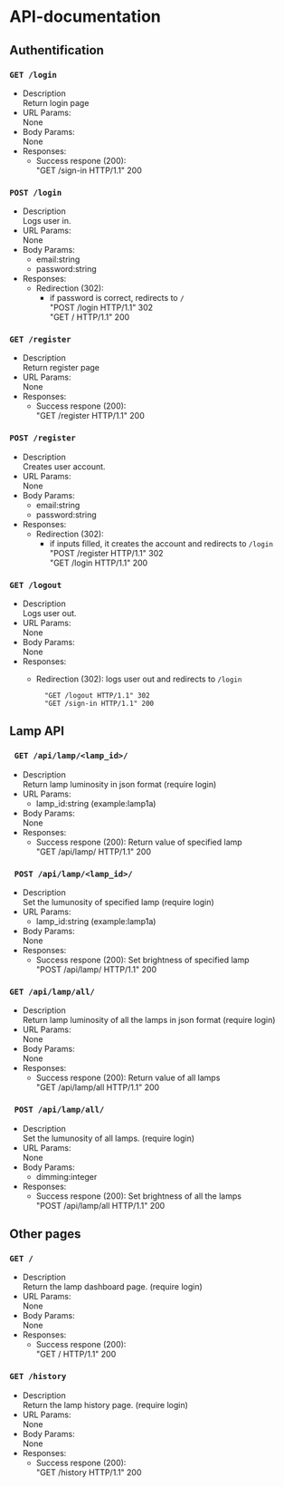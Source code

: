 # API-documentation

## Authentification

### <code>GET /login</code>
- Description <br>
    Return login page
- URL Params: <br>
    None
- Body Params: <br>
    None
- Responses:
    - Success respone (200): <br>
            "GET /sign-in HTTP/1.1" 200

### <code>POST /login</code>
- Description <br>
    Logs user in.
- URL Params: <br>
    None
- Body Params: <br>
    - email:string
    - password:string
- Responses:
    - Redirection (302): <br>
        - if password is correct, redirects to <code>/</code><br>
                "POST /login HTTP/1.1" 302 <br>
                "GET / HTTP/1.1" 200

### <code>GET /register</code>
- Description <br>
    Return register page
- URL Params: <br>
    None
- Responses:
    - Success respone (200): <br>
            "GET /register HTTP/1.1" 200

### <code>POST /register</code>
- Description <br>
    Creates user account.
- URL Params: <br>
    None
- Body Params: <br>
    - email:string
    - password:string
- Responses:
    - Redirection (302): <br>
        - if inputs filled, it creates the account and redirects to <code>/login</code><br>
                "POST /register HTTP/1.1" 302 <br>
                "GET /login HTTP/1.1" 200


### <code>GET /logout</code>
- Description <br>
    Logs user out.
- URL Params: <br>
    None
- Body Params: <br>
    None
- Responses:
    - Redirection (302): logs user out and redirects to <code>/login</code><br>
        
            "GET /logout HTTP/1.1" 302
            "GET /sign-in HTTP/1.1" 200

## Lamp API

### <code> GET /api/lamp/<lamp_id>/ </code>
- Description <br>
    Return lamp luminosity in json format (require login)
- URL Params: <br>
    - lamp_id:string (example:lamp1a)
- Body Params: <br>
    None
- Responses:
    - Success respone (200): Return value of specified lamp<br>
            "GET /api/lamp/ HTTP/1.1" 200

### <code> POST /api/lamp/<lamp_id>/ </code>
- Description <br>
    Set the lumunosity of specified lamp (require login)
- URL Params: <br>
    - lamp_id:string (example:lamp1a)
- Body Params: <br>
    None
- Responses:
    - Success respone (200): Set brightness of specified lamp<br>
            "POST /api/lamp/ HTTP/1.1" 200

### <code>GET /api/lamp/all/ </code>
- Description <br>
    Return lamp luminosity of all the lamps in json format (require login)
- URL Params: <br>
    None
- Body Params: <br>
    None
- Responses:
    - Success respone (200): Return value of all lamps<br>
            "GET /api/lamp/all HTTP/1.1" 200

### <code> POST /api/lamp/all/ </code>
- Description <br>
    Set the lumunosity of all lamps. (require login)
- URL Params: <br>
    None
- Body Params: <br>
    - dimming:integer
- Responses:
    - Success respone (200): Set brightness of all the lamps<br>
            "POST /api/lamp/all HTTP/1.1" 200

## Other pages

### <code>GET /</code>
- Description <br>
    Return the lamp dashboard page. (require login)
- URL Params: <br>
    None
- Body Params: <br>
    None
- Responses:
    - Success respone (200): <br>
            "GET / HTTP/1.1" 200

### <code>GET /history</code>
- Description <br>
    Return the lamp history page. (require login)
- URL Params: <br>
    None
- Body Params: <br>
    None
- Responses:
    - Success respone (200): <br>
            "GET /history HTTP/1.1" 200